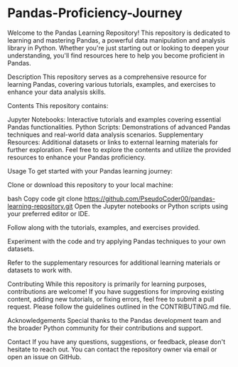 # Pandas-Proficiency-Journey
Welcome to the Pandas Learning Repository! This repository is dedicated to learning and mastering Pandas, a powerful data manipulation and analysis library in Python. Whether you're just starting out or looking to deepen your understanding, you'll find resources here to help you become proficient in Pandas.

Description
This repository serves as a comprehensive resource for learning Pandas, covering various tutorials, examples, and exercises to enhance your data analysis skills.

Contents
This repository contains:

Jupyter Notebooks: Interactive tutorials and examples covering essential Pandas functionalities.
Python Scripts: Demonstrations of advanced Pandas techniques and real-world data analysis scenarios.
Supplementary Resources: Additional datasets or links to external learning materials for further exploration.
Feel free to explore the contents and utilize the provided resources to enhance your Pandas proficiency.

Usage
To get started with your Pandas learning journey:

Clone or download this repository to your local machine:

bash
Copy code
git clone https://github.com/PseudoCoder00/pandas-learning-repository.git
Open the Jupyter notebooks or Python scripts using your preferred editor or IDE.

Follow along with the tutorials, examples, and exercises provided.

Experiment with the code and try applying Pandas techniques to your own datasets.

Refer to the supplementary resources for additional learning materials or datasets to work with.

Contributing
While this repository is primarily for learning purposes, contributions are welcome! If you have suggestions for improving existing content, adding new tutorials, or fixing errors, feel free to submit a pull request. Please follow the guidelines outlined in the CONTRIBUTING.md file.

Acknowledgements
Special thanks to the Pandas development team and the broader Python community for their contributions and support.

Contact
If you have any questions, suggestions, or feedback, please don't hesitate to reach out. You can contact the repository owner via email or open an issue on GitHub.
